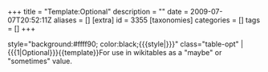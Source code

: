 +++
title = "Template:Optional"
description = ""
date = 2009-07-07T20:52:11Z
aliases = []
[extra]
id = 3355
[taxonomies]
categories = []
tags = []
+++

<includeonly>style="background:#ffff90; color:black;{{{style|}}}" class="table-opt" | {{{1|Optional}}}</includeonly><noinclude>{{template}}For use in wikitables as a "maybe" or "sometimes" value.</noinclude>

